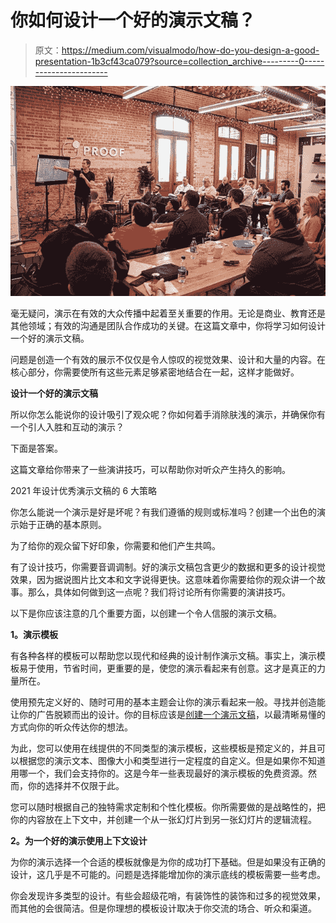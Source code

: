 # 你如何设计一个好的演示文稿？

> 原文：<https://medium.com/visualmodo/how-do-you-design-a-good-presentation-1b3cf43ca079?source=collection_archive---------0----------------------->

![](img/074e4310f152b860bd17424fac58aeac.png)

毫无疑问，演示在有效的大众传播中起着至关重要的作用。无论是商业、教育还是其他领域；有效的沟通是团队合作成功的关键。在这篇文章中，你将学习如何设计一个好的演示文稿。

问题是创造一个有效的展示不仅仅是令人惊叹的视觉效果、设计和大量的内容。在核心部分，你需要使所有这些元素足够紧密地结合在一起，这样才能做好。

**设计一个好的演示文稿**

所以你怎么能说你的设计吸引了观众呢？你如何着手消除肤浅的演示，并确保你有一个引人入胜和互动的演示？

下面是答案。

这篇文章给你带来了一些演讲技巧，可以帮助你对听众产生持久的影响。

2021 年设计优秀演示文稿的 6 大策略

你怎么能说一个演示是好是坏呢？有我们遵循的规则或标准吗？创建一个出色的演示始于正确的基本原则。

为了给你的观众留下好印象，你需要和他们产生共鸣。

有了设计技巧，你需要音调调制。好的演示文稿包含更少的数据和更多的设计视觉效果，因为据说图片比文本和文字说得更快。这意味着你需要给你的观众讲一个故事。那么，具体如何做到这一点呢？我们将讨论所有你需要的演讲技巧。

以下是你应该注意的几个重要方面，以创建一个令人信服的演示文稿。

**1。演示模板**

有各种各样的模板可以帮助您以现代和经典的设计制作演示文稿。事实上，演示模板易于使用，节省时间，更重要的是，使您的演示看起来有创意。这才是真正的力量所在。

使用预先定义好的、随时可用的基本主题会让你的演示看起来一般。寻找并创造能让你的广告脱颖而出的设计。你的目标应该是[创建一个演示文稿](https://visualmodo.com/how-to-visualize-your-website-data-into-presentation/)，以最清晰易懂的方式向你的听众传达你的想法。

为此，您可以使用在线提供的不同类型的演示模板，这些模板是预定义的，并且可以根据您的演示文本、图像大小和类型进行一定程度的自定义。但是如果你不知道用哪一个，我们会支持你的。这是今年一些表现最好的演示模板的免费资源。然而，你的选择并不仅限于此。

您可以随时根据自己的独特需求定制和个性化模板。你所需要做的是战略性的，把你的内容放在上下文中，并创建一个从一张幻灯片到另一张幻灯片的逻辑流程。

**2。为一个好的演示使用上下文设计**

为你的演示选择一个合适的模板就像是为你的成功打下基础。但是如果没有正确的设计，这几乎是不可能的。问题是选择能增加你的演示底线的模板需要一些考虑。

你会发现许多类型的设计。有些会超级花哨，有装饰性的装饰和过多的视觉效果，而其他的会很简洁。但是你理想的模板设计取决于你交流的场合、听众和渠道。